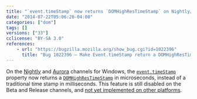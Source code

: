 ```yaml
---
title: "`event.timeStamp` now returns `DOMHighResTimeStamp` on Nightly/Aurora for Windows"
date: "2014-07-22T05:06:26-04:00"
categories: ["dom"]
tags: []
versions: ["33"]
cclicense: "BY-SA 3.0"
references:
    - url: "https://bugzilla.mozilla.org/show_bug.cgi?id=1022396"
      title: "Bug 1022396 – Make Event.timeStamp return a DOMHighResTimeStamp on Windows (was Event.timeStamp should be relative to 1st January 1970 rather than the system start)"
---
```

On the [Nightly](https://nightly.mozilla.org/) and [Aurora](https://aurora.mozilla.org/) channels for Windows, the [`event.timeStamp`](https://developer.mozilla.org/docs/Web/API/event.timeStamp) property now returns a [`DOMHighResTimeStamp`](https://developer.mozilla.org/docs/Web/API/DOMHighResTimeStamp) in microseconds, instead of a traditional time stamp in milliseconds. This feature is still disabled on the Beta and Release channels, and [not yet implemented on other platforms](https://bugzilla.mozilla.org/show_bug.cgi?id=1026803).
